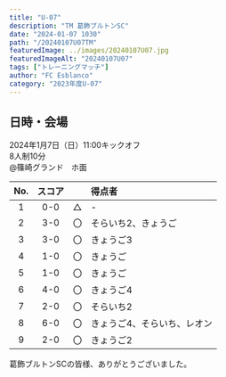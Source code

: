 ```yaml
---
title: "U-07"
description: "TM 葛飾ブルトンSC"
date: "2024-01-07 1030"
path: "/20240107U07TM"
featuredImage: ../images/20240107U07.jpg
featuredImageAlt: "20240107U07"
tags: ["トレーニングマッチ"]
author: "FC Esblanco"
category: "2023年度U-07"
---
```


## 日時・会場

2024年1月7日（日）11:00キックオフ<br>
8人制10分<br>
@篠崎グランド　ホ面

| No.| スコア |   | 得点者  |
|:--:|:------:|:-:|:--------|
| 1  | 0-0 | △ |-|
| 2  | 3-0 | 〇 |そらいち2、きょうご|
| 3  | 3-0 | 〇 |きょうご3|
| 4  | 1-0 | 〇 |きょうご|
| 5  | 1-0 | 〇 |きょうご|
| 6  | 4-0 | 〇 |きょうご4|
| 7  | 2-0 | 〇 |そらいち2|
| 8  | 6-0 | 〇 |きょうご4、そらいち、レオン|
| 9  | 2-0 | 〇 |きょうご2|

葛飾ブルトンSCの皆様、ありがとうございました。